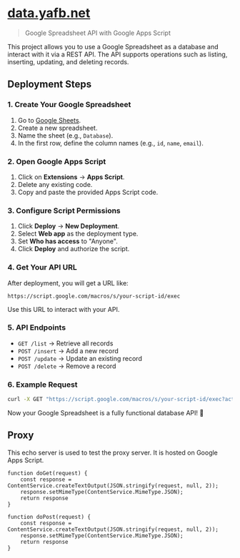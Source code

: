 # [data.yafb.net](data.yafb.net)

> Google Spreadsheet API with Google Apps Script

This project allows you to use a Google Spreadsheet as a database and interact with it via a REST API. The API supports operations such as listing, inserting, updating, and deleting records.

## Deployment Steps

### 1. Create Your Google Spreadsheet
1. Go to [Google Sheets](https://docs.google.com/spreadsheets/).
2. Create a new spreadsheet.
3. Name the sheet (e.g., `Database`).
4. In the first row, define the column names (e.g., `id`, `name`, `email`).

### 2. Open Google Apps Script
1. Click on **Extensions** → **Apps Script**.
2. Delete any existing code.
3. Copy and paste the provided Apps Script code.

### 3. Configure Script Permissions
1. Click **Deploy** → **New Deployment**.
2. Select **Web app** as the deployment type.
3. Set **Who has access** to "Anyone".
4. Click **Deploy** and authorize the script.

### 4. Get Your API URL
After deployment, you will get a URL like:
```
https://script.google.com/macros/s/your-script-id/exec
```
Use this URL to interact with your API.

### 5. API Endpoints
- `GET /list` → Retrieve all records
- `POST /insert` → Add a new record
- `POST /update` → Update an existing record
- `POST /delete` → Remove a record

### 6. Example Request
```bash
curl -X GET "https://script.google.com/macros/s/your-script-id/exec?action=list"
```

Now your Google Spreadsheet is a fully functional database API! 🚀


## Proxy 

This echo server is used to test the proxy server. It is hosted on Google Apps Script.

```
function doGet(request) {
    const response = ContentService.createTextOutput(JSON.stringify(request, null, 2));
    response.setMimeType(ContentService.MimeType.JSON);
    return response
}

function doPost(request) {
    const response = ContentService.createTextOutput(JSON.stringify(request, null, 2));
    response.setMimeType(ContentService.MimeType.JSON);
    return response
}
```
